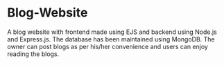 # Blog-Website
A blog website with frontend made using EJS and backend using Node.js and Express.js.
The database has been maintained using MongoDB. 
The owner can post blogs as per his/her convenience and users can enjoy reading the blogs.
